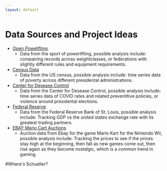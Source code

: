 ```yaml
---
layout: default
---
```

# Data Sources and Project Ideas
- [Open Powelifting](https://www.openpowerlifting.org/).
  - Data from the sport of powerlifting, possible analysis include: compairing records across weightclasses, or federations with slightly different rules and equipment requirements. 
- [Census Data](https://data.census.gov/)
  - Data from the US census, possible analysis include: time series data of poverty across different presidental administrations. 
- [Center for Desease Control](https://data.cdc.gov/)
  - Data from the Center for Desease Control, possible analysis include: time series data of COVID rates and related preventitive policies, or violence around presidental elections. 
- [Federal Reserve](https://fred.stlouisfed.org/)
  - Data from the Federal Reserve Bank of St. Louis, possible analysis include: Tracking GDP vs the united states exchange rate with its greatest trading partners. 
- [EBAY Mario Cart Auctions](https://www.openintro.org/data/index.php?data=mariokart)
  - Auction data from Ebay for the game Mario Kart for the Nintendo Wii, possible analysis include: Tracking the prices to see if the prices stay high at the beginning, then fall as new games come out, then rise again as they become nostalgic, which is a common trend in gaming.

#Where's Schueller? 

